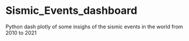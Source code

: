 # Sismic_Events_dashboard
Python dash plotly of some insighs of the sismic events in the world from 2010 to 2021 
